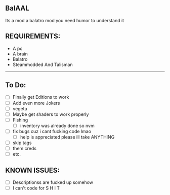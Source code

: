 ## BalAAL

Its a mod
a balatro mod
you need humor to understand it
## REQUIREMENTS:
- A pc
- A brain
- Balatro
- Steammodded And Talisman
-----------------------------------------
## To Do:
- [ ] Finally get Editions to work
- [ ] Add even more Jokers
- [ ] vegeta
- [ ] Maybe get shaders to work properly
- [ ] Fishing
   - [ ] inventory was already done so nvm
- [ ] fix bugs cuz i cant fucking code lmao
    - [ ] help is appreciated  please ill take ANYTHING
- [ ] skip tags
- [ ] them creds
- [ ] etc.
## KNOWN ISSUES:
- [ ] Descriptionss are fucked up somehow
- [ ] I can't code for S H I T